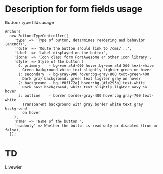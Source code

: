 # Description for form fields usage

  Buttons type filds usage 

    Anchore 
      new ButtonsTypeController([
        'type' => 'Type of button, determines rendering and behavior (anchor)', 
        'route' => 'Route the button should link to /cms/...', 
        'label' => 'Label displayed on the button', 
        'icone' => 'Icon class form FontAwesome or other icon library', 
        'style' => Style of the button (
          0: primary    - bg-emerald-600 hover:bg-emerald-500 text-white  
            Green background white text slightly lighter green on hover  
          1: secondary  - bg-gray-900 hover:bg-gray-800 text-green-400  
            Dark gray background, green text lighter gray on hover  
          2: background - bg-[#0f172a] hover:bg-[#1e293b] text-white  
            Dark navy background, white text slightly lighter navy on hover  
          3: outline    - border border-gray-400 hover:bg-gray-700 text-white  
            Transparent background with gray border white text gray background 
            on hover
        ),
        'name' => 'Name of the button ', 
        'readonly' => Whether the button is read-only or disabled (true or false), 
      ]);


# TD
  Livewier
